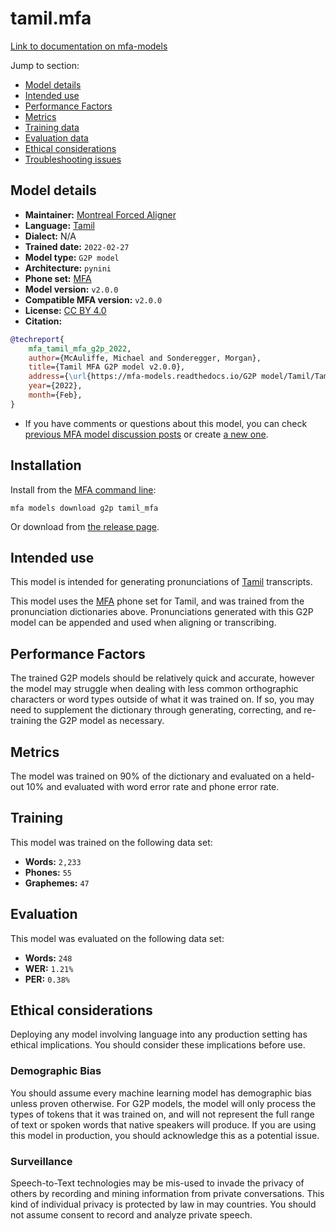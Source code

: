 
# tamil.mfa

[Link to documentation on mfa-models](https://mfa-models.readthedocs.io/en/main/g2p/tamil_mfa.html)

Jump to section:

- [Model details](#model-details)
- [Intended use](#intended-use)
- [Performance Factors](#performance-factors)
- [Metrics](#metrics)
- [Training data](#training-data)
- [Evaluation data](#evaluation-data)
- [Ethical considerations](#ethical-considerations)
- [Troubleshooting issues](#troubleshooting-issues)

## Model details

- **Maintainer:** [Montreal Forced Aligner](https://montreal-forced-aligner.readthedocs.io/)
- **Language:** [Tamil](https://en.wikipedia.org/wiki/Tamil_language)
- **Dialect:** N/A
- **Trained date:** `2022-02-27`
- **Model type:** `G2P model`
- **Architecture:** `pynini`
- **Phone set:** [MFA](https://mfa-models.readthedocs.io/en/refactor/mfa_phone_set.html#tamil)
- **Model version:** `v2.0.0`
- **Compatible MFA version:** `v2.0.0`
- **License:** [CC BY 4.0](https://github.com/MontrealCorpusTools/mfa-models/tree/main/g2p/tamil/MFA/v2.0.0/LICENSE)
- **Citation:**

```bibtex
@techreport{
	mfa_tamil_mfa_g2p_2022,
	author={McAuliffe, Michael and Sonderegger, Morgan},
	title={Tamil MFA G2P model v2.0.0},
	address={\url{https://mfa-models.readthedocs.io/G2P model/Tamil/Tamil MFA G2P model v2_0_0.html}},
	year={2022},
	month={Feb},
}
```

- If you have comments or questions about this model, you can check [previous MFA model discussion posts](https://github.com/MontrealCorpusTools/mfa-models/discussions?discussions_q=Tamil+MFA+G2P+model+v2.0.0) or create [a new one](https://github.com/MontrealCorpusTools/mfa-models/discussions/new).

## Installation

Install from the [MFA command line](https://montreal-forced-aligner.readthedocs.io/en/latest/user_guide/models/index.html):

```
mfa models download g2p tamil_mfa
```

Or download from [the release page](https://github.com/MontrealCorpusTools/mfa-models/releases/tag/g2p-tamil_mfa-v2.0.0).

## Intended use

This model is intended for generating pronunciations of [Tamil](https://en.wikipedia.org/wiki/Tamil_language) transcripts.

This model uses the [MFA](https://mfa-models.readthedocs.io/en/refactor/mfa_phone_set.html#tamil) phone set for Tamil, and was trained from the pronunciation dictionaries above.
Pronunciations generated with this G2P model can be appended and used when aligning or transcribing.

## Performance Factors

The trained G2P models should be relatively quick and accurate, however the model may struggle when dealing with less common orthographic characters or word types outside of what it was trained on.
If so, you may need to supplement the dictionary through generating, correcting, and re-training the G2P model as necessary.

## Metrics

The model was trained on 90% of the dictionary and evaluated on a held-out 10% and evaluated with word error rate and phone error rate.

## Training

This model was trained on the following data set:


* **Words:** `2,233`
* **Phones:** `55`
* **Graphemes:** `47`

## Evaluation

This model was evaluated on the following data set:


* **Words:** `248`
* **WER:** `1.21%`
* **PER:** `0.38%`

## Ethical considerations

Deploying any model involving language into any production setting has ethical implications. You should consider these implications before use.

### Demographic Bias

You should assume every machine learning model has demographic bias unless proven otherwise.
For G2P models, the model will only process the types of tokens that it was trained on, and will not represent the full range of text or spoken words that
native speakers will produce.
If you are using this model in production, you should acknowledge this as a potential issue.

### Surveillance

Speech-to-Text technologies may be mis-used to invade the privacy of others by recording and mining information from private conversations.
This kind of individual privacy is protected by law in may countries.
You should not assume consent to record and analyze private speech.
